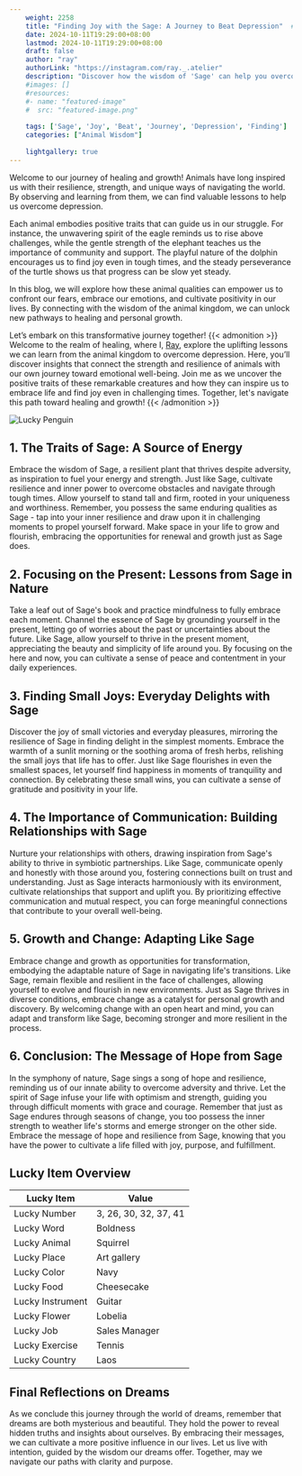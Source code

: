 ```yaml
---
    weight: 2258
    title: "Finding Joy with the Sage: A Journey to Beat Depression"  # Assuming 'title' column exists
    date: 2024-10-11T19:29:00+08:00
    lastmod: 2024-10-11T19:29:00+08:00
    draft: false
    author: "ray"
    authorLink: "https://instagram.com/ray._.atelier"
    description: "Discover how the wisdom of 'Sage' can help you overcome depression and find joy in your life journey."
    #images: []
    #resources:
    #- name: "featured-image"
    #  src: "featured-image.png"
    
    tags: ['Sage', 'Joy', 'Beat', 'Journey', 'Depression', 'Finding']
    categories: ["Animal Wisdom"]
    
    lightgallery: true
---
```

    
Welcome to our journey of healing and growth! Animals have long inspired us with their resilience, strength, and unique ways of navigating the world. By observing and learning from them, we can find valuable lessons to help us overcome depression.

Each animal embodies positive traits that can guide us in our struggle. For instance, the unwavering spirit of the eagle reminds us to rise above challenges, while the gentle strength of the elephant teaches us the importance of community and support. The playful nature of the dolphin encourages us to find joy even in tough times, and the steady perseverance of the turtle shows us that progress can be slow yet steady.

In this blog, we will explore how these animal qualities can empower us to confront our fears, embrace our emotions, and cultivate positivity in our lives. By connecting with the wisdom of the animal kingdom, we can unlock new pathways to healing and personal growth.

Let’s embark on this transformative journey together!
{{< admonition >}}
Welcome to the realm of healing, where I, [Ray](https://instagram.com/ray._.atelier), explore the uplifting lessons we can learn from the animal kingdom to overcome depression. Here, you’ll discover insights that connect the strength and resilience of animals with our own journey toward emotional well-being. Join me as we uncover the positive traits of these remarkable creatures and how they can inspire us to embrace life and find joy even in challenging times. Together, let's navigate this path toward healing and growth!
{{< /admonition >}}

![Lucky Penguin](https://cdn.pixabay.com/photo/2024/09/07/02/34/penguins-9028827_1280.jpg "Lucky Penguin")

## 1. The Traits of Sage: A Source of Energy
Embrace the wisdom of Sage, a resilient plant that thrives despite adversity, as inspiration to fuel your energy and strength. Just like Sage, cultivate resilience and inner power to overcome obstacles and navigate through tough times. Allow yourself to stand tall and firm, rooted in your uniqueness and worthiness. Remember, you possess the same enduring qualities as Sage - tap into your inner resilience and draw upon it in challenging moments to propel yourself forward. Make space in your life to grow and flourish, embracing the opportunities for renewal and growth just as Sage does. 

## 2. Focusing on the Present: Lessons from Sage in Nature
Take a leaf out of Sage's book and practice mindfulness to fully embrace each moment. Channel the essence of Sage by grounding yourself in the present, letting go of worries about the past or uncertainties about the future. Like Sage, allow yourself to thrive in the present moment, appreciating the beauty and simplicity of life around you. By focusing on the here and now, you can cultivate a sense of peace and contentment in your daily experiences.

## 3. Finding Small Joys: Everyday Delights with Sage
Discover the joy of small victories and everyday pleasures, mirroring the resilience of Sage in finding delight in the simplest moments. Embrace the warmth of a sunlit morning or the soothing aroma of fresh herbs, relishing the small joys that life has to offer. Just like Sage flourishes in even the smallest spaces, let yourself find happiness in moments of tranquility and connection. By celebrating these small wins, you can cultivate a sense of gratitude and positivity in your life.

## 4. The Importance of Communication: Building Relationships with Sage
Nurture your relationships with others, drawing inspiration from Sage's ability to thrive in symbiotic partnerships. Like Sage, communicate openly and honestly with those around you, fostering connections built on trust and understanding. Just as Sage interacts harmoniously with its environment, cultivate relationships that support and uplift you. By prioritizing effective communication and mutual respect, you can forge meaningful connections that contribute to your overall well-being.

## 5. Growth and Change: Adapting Like Sage
Embrace change and growth as opportunities for transformation, embodying the adaptable nature of Sage in navigating life's transitions. Like Sage, remain flexible and resilient in the face of challenges, allowing yourself to evolve and flourish in new environments. Just as Sage thrives in diverse conditions, embrace change as a catalyst for personal growth and discovery. By welcoming change with an open heart and mind, you can adapt and transform like Sage, becoming stronger and more resilient in the process.

## 6. Conclusion: The Message of Hope from Sage
In the symphony of nature, Sage sings a song of hope and resilience, reminding us of our innate ability to overcome adversity and thrive. Let the spirit of Sage infuse your life with optimism and strength, guiding you through difficult moments with grace and courage. Remember that just as Sage endures through seasons of change, you too possess the inner strength to weather life's storms and emerge stronger on the other side. Embrace the message of hope and resilience from Sage, knowing that you have the power to cultivate a life filled with joy, purpose, and fulfillment.


## Lucky Item Overview
| Lucky Item          | Value              |
|---------------|--------------------|
| Lucky Number        | 3, 26, 30, 32, 37, 41  |
| Lucky Word          | Boldness |
| Lucky Animal        | Squirrel |
| Lucky Place         | Art gallery     |
| Lucky Color         | Navy     |
| Lucky Food          | Cheesecake      |
| Lucky Instrument    | Guitar |
| Lucky Flower        | Lobelia    |
| Lucky Job           | Sales Manager       |
| Lucky Exercise      | Tennis  |
| Lucky Country       | Laos    |


##  Final Reflections on Dreams

As we conclude this journey through the world of dreams, remember that dreams are both mysterious and beautiful. They hold the power to reveal hidden truths and insights about ourselves. By embracing their messages, we can cultivate a more positive influence in our lives. Let us live with intention, guided by the wisdom our dreams offer. Together, may we navigate our paths with clarity and purpose.
